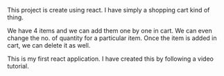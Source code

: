 This project is create using react.
I have simply a shopping cart kind of thing.

We have 4 items and we can add them one by one in cart.
We can even change the no. of quantity for a particular item.
Once the item is added in cart, we can delete it as well.

This is my first react application. 
I have created this by following a video tutorial. 

